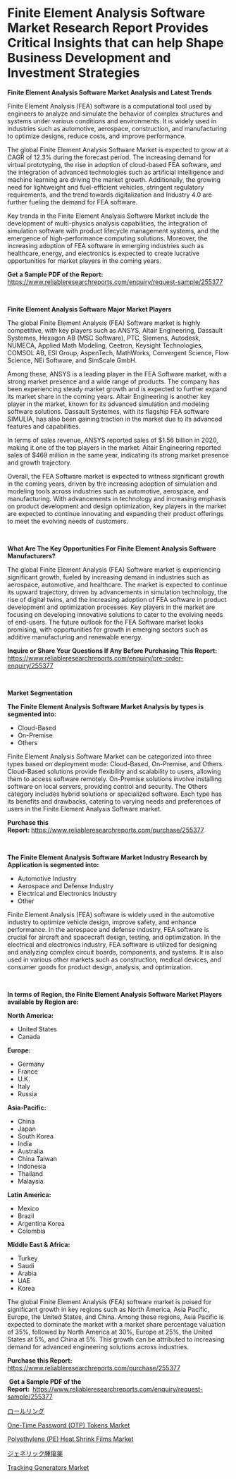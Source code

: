 <p><h1>Finite Element Analysis Software Market Research Report Provides Critical Insights that can help Shape Business Development and Investment Strategies</h1></p><p><strong>Finite Element Analysis Software Market Analysis and Latest Trends</strong></p>
<p><p>Finite Element Analysis (FEA) software is a computational tool used by engineers to analyze and simulate the behavior of complex structures and systems under various conditions and environments. It is widely used in industries such as automotive, aerospace, construction, and manufacturing to optimize designs, reduce costs, and improve performance.</p><p>The global Finite Element Analysis Software Market is expected to grow at a CAGR of 12.3% during the forecast period. The increasing demand for virtual prototyping, the rise in adoption of cloud-based FEA software, and the integration of advanced technologies such as artificial intelligence and machine learning are driving the market growth. Additionally, the growing need for lightweight and fuel-efficient vehicles, stringent regulatory requirements, and the trend towards digitalization and Industry 4.0 are further fueling the demand for FEA software.</p><p>Key trends in the Finite Element Analysis Software Market include the development of multi-physics analysis capabilities, the integration of simulation software with product lifecycle management systems, and the emergence of high-performance computing solutions. Moreover, the increasing adoption of FEA software in emerging industries such as healthcare, energy, and electronics is expected to create lucrative opportunities for market players in the coming years.</p></p>
<p><strong>Get a Sample PDF of the Report:&nbsp;</strong> <a href="https://www.reliableresearchreports.com/enquiry/request-sample/255377">https://www.reliableresearchreports.com/enquiry/request-sample/255377</a></p>
<p>&nbsp;</p>
<p><strong>Finite Element Analysis Software Major Market Players</strong></p>
<p><p>The global Finite Element Analysis (FEA) Software market is highly competitive, with key players such as ANSYS, Altair Engineering, Dassault Systemes, Hexagon AB (MSC Software), PTC, Siemens, Autodesk, NUMECA, Applied Math Modeling, Ceetron, Keysight Technologies, COMSOL AB, ESI Group, AspenTech, MathWorks, Convergent Science, Flow Science, NEi Software, and SimScale GmbH.</p><p>Among these, ANSYS is a leading player in the FEA Software market, with a strong market presence and a wide range of products. The company has been experiencing steady market growth and is expected to further expand its market share in the coming years. Altair Engineering is another key player in the market, known for its advanced simulation and modeling software solutions. Dassault Systemes, with its flagship FEA software SIMULIA, has also been gaining traction in the market due to its advanced features and capabilities.</p><p>In terms of sales revenue, ANSYS reported sales of $1.56 billion in 2020, making it one of the top players in the market. Altair Engineering reported sales of $469 million in the same year, indicating its strong market presence and growth trajectory.</p><p>Overall, the FEA Software market is expected to witness significant growth in the coming years, driven by the increasing adoption of simulation and modeling tools across industries such as automotive, aerospace, and manufacturing. With advancements in technology and increasing emphasis on product development and design optimization, key players in the market are expected to continue innovating and expanding their product offerings to meet the evolving needs of customers.</p></p>
<p>&nbsp;</p>
<p><strong>What Are The Key Opportunities For Finite Element Analysis Software Manufacturers?</strong></p>
<p><p>The global Finite Element Analysis (FEA) Software market is experiencing significant growth, fueled by increasing demand in industries such as aerospace, automotive, and healthcare. The market is expected to continue its upward trajectory, driven by advancements in simulation technology, the rise of digital twins, and the increasing adoption of FEA software in product development and optimization processes. Key players in the market are focusing on developing innovative solutions to cater to the evolving needs of end-users. The future outlook for the FEA Software market looks promising, with opportunities for growth in emerging sectors such as additive manufacturing and renewable energy.</p></p>
<p><strong>Inquire or Share Your Questions If Any Before Purchasing This Report:</strong> <a href="https://www.reliableresearchreports.com/enquiry/pre-order-enquiry/255377">https://www.reliableresearchreports.com/enquiry/pre-order-enquiry/255377</a></p>
<p>&nbsp;</p>
<p><strong>Market Segmentation</strong></p>
<p><strong>The Finite Element Analysis Software Market Analysis by types is segmented into:</strong></p>
<p><ul><li>Cloud-Based</li><li>On-Premise</li><li>Others</li></ul></p>
<p><p>Finite Element Analysis Software Market can be categorized into three types based on deployment mode: Cloud-Based, On-Premise, and Others. Cloud-Based solutions provide flexibility and scalability to users, allowing them to access software remotely. On-Premise solutions involve installing software on local servers, providing control and security. The Others category includes hybrid solutions or specialized software. Each type has its benefits and drawbacks, catering to varying needs and preferences of users in the Finite Element Analysis Software market.</p></p>
<p><strong>Purchase this Report:&nbsp;</strong><a href="https://www.reliableresearchreports.com/purchase/255377">https://www.reliableresearchreports.com/purchase/255377</a></p>
<p>&nbsp;</p>
<p><strong>The Finite Element Analysis Software Market Industry Research by Application is segmented into:</strong></p>
<p><ul><li>Automotive Industry</li><li>Aerospace and Defense Industry</li><li>Electrical and Electronics Industry</li><li>Other</li></ul></p>
<p><p>Finite Element Analysis (FEA) software is widely used in the automotive industry to optimize vehicle design, improve safety, and enhance performance. In the aerospace and defense industry, FEA software is crucial for aircraft and spacecraft design, testing, and optimization. In the electrical and electronics industry, FEA software is utilized for designing and analyzing complex circuit boards, components, and systems. It is also used in various other markets such as construction, medical devices, and consumer goods for product design, analysis, and optimization.</p></p>
<p>&nbsp;</p>
<p><strong>In terms of Region, the Finite Element Analysis Software Market Players available by Region are:</strong></p>
<p>
    <p> <strong> North America: </strong>
        <ul>
            <li>United States</li>
            <li>Canada</li>
        </ul>
        </p> 
    <p> <strong> Europe: </strong>
        <ul>
            <li>Germany</li>
            <li>France</li>
            <li>U.K.</li>
            <li>Italy</li>
            <li>Russia</li>
        </ul>
        </p> 
    <p> <strong> Asia-Pacific: </strong>
        <ul>
            <li>China</li>
            <li>Japan</li>
            <li>South Korea</li>
            <li>India</li>
            <li>Australia</li>
            <li>China Taiwan</li>
            <li>Indonesia</li>
            <li>Thailand</li>
            <li>Malaysia</li>
        </ul>
        </p> 
    <p> <strong> Latin America: </strong>
        <ul>
            <li>Mexico</li>
            <li>Brazil</li>
            <li>Argentina Korea</li>
            <li>Colombia</li>
        </ul>
        </p> 
    <p> <strong> Middle East & Africa: </strong>
        <ul>
            <li>Turkey</li>
            <li>Saudi</li>
            <li>Arabia</li>
            <li>UAE</li>
            <li>Korea</li>
        </ul>
    </p>
    </p>
<p><p>The global Finite Element Analysis (FEA) software market is poised for significant growth in key regions such as North America, Asia Pacific, Europe, the United States, and China. Among these regions, Asia Pacific is expected to dominate the market with a market share percentage valuation of 35%, followed by North America at 30%, Europe at 25%, the United States at 5%, and China at 5%. This growth can be attributed to increasing demand for advanced engineering solutions across industries.</p></p>
<p><strong>Purchase this Report: </strong><a href="https://www.reliableresearchreports.com/purchase/255377">https://www.reliableresearchreports.com/purchase/255377</a></p>
<p>&nbsp;<strong>Get a Sample PDF of the Report:&nbsp;&nbsp;</strong><a href="https://www.reliableresearchreports.com/enquiry/request-sample/255377">https://www.reliableresearchreports.com/enquiry/request-sample/255377</a></p>
<p><strong></strong></p>
<p><p><a href="https://medium.com/@liamdavis60/%E3%83%AD%E3%83%BC%E3%83%AB%E3%83%89%E3%83%AA%E3%83%B3%E3%82%B0%E5%B8%82%E5%A0%B4-2031%E5%B9%B4%E3%81%BE%E3%81%A7%E3%81%AE%E3%83%88%E3%83%AC%E3%83%B3%E3%83%89-%E4%BA%88%E6%B8%AC-%E7%AB%B6%E4%BA%89%E5%88%86%E6%9E%90-67e4f3685303">ロールリング</a></p><p><a href="https://view.publitas.com/reportprime-1/one-time-password-otp-tokens-market-size-share-trends-analysis-report-by-material-by-type-by-end-user-by-region-and-segment-forecasts-2024-2031/">One-Time Password (OTP) Tokens Market</a></p><p><a href="https://view.publitas.com/reportprime-1/polyethylene-pe-heat-shrink-films-market-size-growth-outlook-from-2024-to-2031-projecting-at-markets-trends-analysis-by-application-regional-outlook-and-revenue/">Polyethylene (PE) Heat Shrink Films Market</a></p><p><a href="https://medium.com/@dwighthuels1/%E4%B8%80%E8%88%AC%E7%9A%84%E3%81%AA%E8%85%AB%E7%98%8D%E5%AD%A6%E8%96%AC%E5%B8%82%E5%A0%B4%E3%81%AE%E8%A6%8F%E6%A8%A1%E3%81%A8%E5%B8%82%E5%A0%B4%E5%8B%95%E5%90%91-%E5%AE%8C%E5%85%A8%E3%81%AA%E6%A5%AD%E7%95%8C%E6%A6%82%E8%A6%81-2024%E5%B9%B4%E3%81%8B%E3%82%892031%E5%B9%B4%E3%81%BE%E3%81%A7-7a01ef40ff41">ジェネリック腫瘍薬</a></p><p><a href="https://military-diascia-e68.notion.site/Tracking-Generators-Market-Research-Report-Provides-thorough-Industry-Overview-which-offers-an-In-D-5dd0d4db7fd7432c99175f4c370ac6a4">Tracking Generators Market</a></p></p>